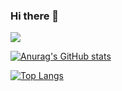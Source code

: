 ### Hi there 👋

![](https://komarev.com/ghpvc/?username=Fathma&color=yellow)

[![Anurag's GitHub stats](https://github-readme-stats.vercel.app/api?username=Fathma&count_private=true&show_icons=true&theme=merko)](https://github.com/anuraghazra/github-readme-stats)

[![Top Langs](https://github-readme-stats.vercel.app/api/top-langs/?username=anuraghazra&layout=compact&theme=merko&how_icons=true)](https://github.com/anuraghazra/github-readme-stats)

<!--
**Fathma/Fathma** is a ✨ _special_ ✨ repository because its `README.md` (this file) appears on your GitHub profile.

Here are some ideas to get you started:

- 🔭 I’m currently working on ...
- 🌱 I’m currently learning ...
- 👯 I’m looking to collaborate on ...
- 🤔 I’m looking for help with ...
- 💬 Ask me about ...
- 📫 How to reach me: ...
- 😄 Pronouns: ...
- ⚡ Fun fact: ...
-->
